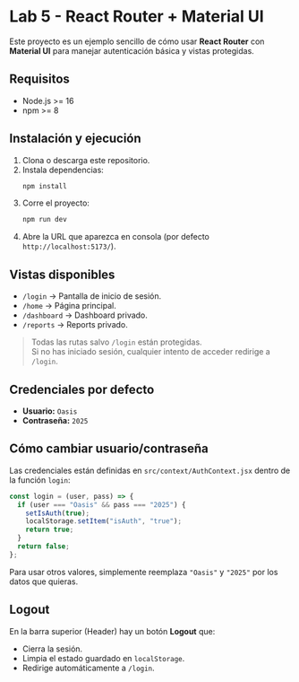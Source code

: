 # Lab 5 - React Router + Material UI

Este proyecto es un ejemplo sencillo de cómo usar **React Router** con **Material UI** para manejar autenticación básica y vistas protegidas.

## Requisitos
- Node.js >= 16
- npm >= 8

## Instalación y ejecución
1. Clona o descarga este repositorio.
2. Instala dependencias:
   ```bash
   npm install
   ```
3. Corre el proyecto:
   ```bash
   npm run dev
   ```
4. Abre la URL que aparezca en consola (por defecto `http://localhost:5173/`).

## Vistas disponibles
- `/login` → Pantalla de inicio de sesión.
- `/home` → Página principal.
- `/dashboard` → Dashboard privado.
- `/reports` → Reports privado.

> Todas las rutas salvo `/login` están protegidas.  
> Si no has iniciado sesión, cualquier intento de acceder redirige a `/login`.

## Credenciales por defecto
- **Usuario:** `Oasis`  
- **Contraseña:** `2025`

## Cómo cambiar usuario/contraseña
Las credenciales están definidas en `src/context/AuthContext.jsx` dentro de la función `login`:

```jsx
const login = (user, pass) => {
  if (user === "Oasis" && pass === "2025") {
    setIsAuth(true);
    localStorage.setItem("isAuth", "true");
    return true;
  }
  return false;
};
```

Para usar otros valores, simplemente reemplaza `"Oasis"` y `"2025"` por los datos que quieras.

## Logout
En la barra superior (Header) hay un botón **Logout** que:
- Cierra la sesión.
- Limpia el estado guardado en `localStorage`.
- Redirige automáticamente a `/login`.

